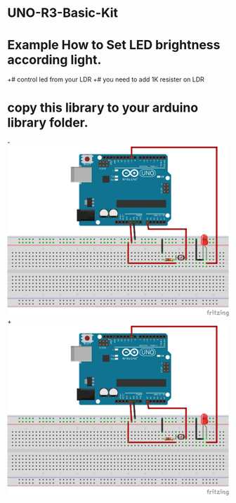 # UNO-R3-Basic-Kit

  # Example How to Set LED brightness according light.
 +# control led from your LDR
 +# you need to add 1K resister on LDR
    
  # copy this library to your arduino library folder.
 -![alt text](https://github.com/iotwebplanet/UNO-R3-Basic-Kit/blob/master/LDR-Demo_bb.png)
 +![hook_up_guide](https://github.com/iotwebplanet/UNO-R3-Basic-Kit/blob/master/LDR-Demo_bb.png)
